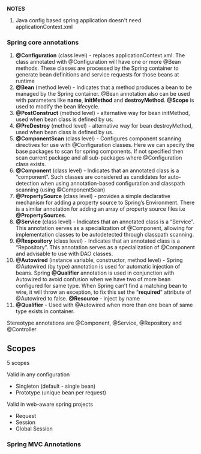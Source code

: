 __**NOTES**__

1. Java config based spring application doesn't need applicationContext.xml

### Spring core annotations
1. **@Configuration** (class level) - replaces applicationContext.xml. The
   class annotated with @Configuration will have one or more @Bean
   methods. These classes are processed by the Spring container to
   generate bean definitions and service requests for those beans at
   runtime
2. **@Bean** (method level) - Indicates that a method produces a bean to
   be managed by the Spring container. @Bean annotation also can be used
   with parameters like **name**, **initMethod** and **destroyMethod**.
   **@Scope** is used to modify the bean lifecycle.
3. **@PostConstruct** (method level) - alternative way for bean
   initMethod, used when bean class is defined by us.
4. **@PreDestroy** (method level) - alternative way for bean
   destroyMethod, used when bean class is defined by us.
5. **@ComponentScan** (class level) - Configures component scanning
   directives for use with @Configuration classes. Here we can specify
   the base packages to scan for spring components. If not specified
   then scan current package and all sub-packages where @Configuration
   class exists.
6. **@Component** (class level) - Indicates that an annotated class is a
   “component”. Such classes are considered as candidates for
   auto-detection when using annotation-based configuration and
   classpath scanning (using @ComponentScan)
7. **@PropertySource** (class level) - provides a simple declarative
   mechanism for adding a property source to Spring’s Environment. There
   is a similar annotation for adding an array of property source files
   i.e **@PropertySources**.
8. **@Service** (class level) - Indicates that an annotated class is a
   “Service”. This annotation serves as a specialization of @Component,
   allowing for implementation classes to be autodetected through
   classpath scanning.
9. **@Respository** (class level) - Indicates that an annotated class is
   a “Repository”. This annotation serves as a specialization of
   @Component and advisable to use with DAO classes.
10. **@Autowired** (instance variable, constructor, method level) - Spring
    @Autowired (by type) annotation is used for automatic injection of
    beans. Spring **@Qualifier** annotation is used in conjunction with
    Autowired to avoid confusion when we have two of more bean
    configured for same type. When Spring can’t find a matching bean to
    wire, it will throw an exception, to fix this set the “**required**”
    attribute of @Autowired to false. **@Resource** - inject by name
11. **@Qualifier** - Used with @Autowired when more than one bean of
    same type exists in container.

Stereotype annotations are @Component, @Service, @Repository and
@Controller

## Scopes ##

5 scopes

Valid in any configuration
- Singleton (default - single bean)
- Prototype (unique bean per request)

Valid in web-aware spring projects
- Request
- Session
- Global Session


### Spring MVC Annotations

